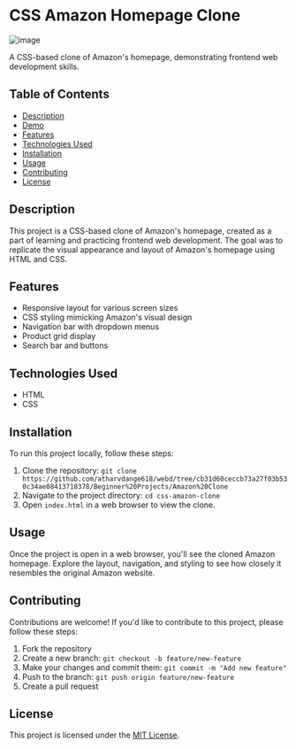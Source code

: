 # CSS Amazon Homepage Clone

![image](https://github.com/atharvdange618/webd/assets/103875845/b6af308e-0ad0-4026-8e72-5f2ea11c073a)


A CSS-based clone of Amazon's homepage, demonstrating frontend web development skills.

## Table of Contents

- [Description](#description)
- [Demo](#demo)
- [Features](#features)
- [Technologies Used](#technologies-used)
- [Installation](#installation)
- [Usage](#usage)
- [Contributing](#contributing)
- [License](#license)

## Description

This project is a CSS-based clone of Amazon's homepage, created as a part of learning and practicing frontend web development. The goal was to replicate the visual appearance and layout of Amazon's homepage using HTML and CSS.

## Features

- Responsive layout for various screen sizes
- CSS styling mimicking Amazon's visual design
- Navigation bar with dropdown menus
- Product grid display
- Search bar and buttons

## Technologies Used

- HTML
- CSS

## Installation

To run this project locally, follow these steps:

1. Clone the repository: `git clone https://github.com/atharvdange618/webd/tree/cb31d60ceccb73a27f03b530c34ae08413718378/Beginner%20Projects/Amazon%20Clone`
2. Navigate to the project directory: `cd css-amazon-clone`
3. Open `index.html` in a web browser to view the clone.

## Usage

Once the project is open in a web browser, you'll see the cloned Amazon homepage. Explore the layout, navigation, and styling to see how closely it resembles the original Amazon website.

## Contributing

Contributions are welcome! If you'd like to contribute to this project, please follow these steps:

1. Fork the repository
2. Create a new branch: `git checkout -b feature/new-feature`
3. Make your changes and commit them: `git commit -m "Add new feature"`
4. Push to the branch: `git push origin feature/new-feature`
5. Create a pull request

## License

This project is licensed under the [MIT License](LICENSE).
